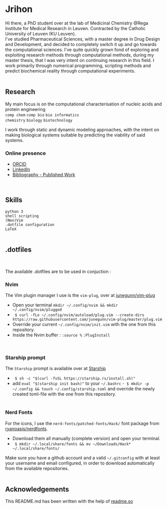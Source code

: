 
# Jrihon

Hi there, a PhD student over at the lab of Medicinal Chemistry @Rega Institute for Medical Research in Leuven. 
Contracted by the Catholic University of Leuven (KU Leuven).\
I've studied Pharmaceutical Sciences, with a master degree in Drug Design and Development, and decided to completely switch it up and go towards the computational sciences. I've quite quickly grown fond of exploring and exploiting research methods through computational methods, during my master thesis, that I was very intent on continuing research in this field. I work primarily through numerical programming, scripting methods and predict biochemical reality through computational experiments.
<br/>
<br/>

## Research
My main focus is on the computational characterisation of nucleic acids and protein engineering\
 `comp chem` `comp bio` `bio informatics`\
 `chemistry` `biology` `biotechnology`

I work through static and dynamic modeling approaches, with the intent on making biological systems suitable by predicting the viability of said systems.

### Online presence
 - [ORCID](https://orcid.org/0000-0002-9207-1556)
 - [LinkedIn](www.linkedin.com/in/jérôme-rihon)
 - [Bibliography - Published Work](http://lirias.kuleuven.be/cv?Username=U0141262)
<br/>

## Skills

`python 3`\
`shell scripting`\
`(Neo)Vim`\
`.dotfile configuration`\
`LaTeX`
<br/>
<br/>

## .dotfiles
<br/>

The available .dotfiles are to be used in conjuction :<br/>
### Nvim
The Vim plugin manager I use is the `vim-plug`, over at [junegunn/vim-plug](https://github.com/junegunn/vim-plug)
 - Open your terminal `mkdir ~/.config/nvim && mkdir ~/.config/nvim/plugged`
 - ` $ curl -fLo ~/.config/nvim/autoload/plug.vim --create-dirs https://raw.githubusercontent.com/junegunn/vim-plug/master/plug.vim`
 - Override your current `~/.config/nvim/init.vim` with the one from this repository.
 - Inside the Nvim buffer : `:source %` `:PlugInstall`<br/>
<!--
![alt text](https://github.com/jrihon/jrihon/blob/main/vim_configured_example.png)<br/>
<br/>
--><br/>
### Starship prompt
The `Starship` prompt is available over at [Starship](https://starship.rs/)
 - ` $ sh -c "$(curl -fsSL https://starship.rs/install.sh)"`
 -  add `eval "$(starship init bash)"` to your `~/.bashrc`
 -` $ mkdir -p ~/.config && touch ~/.config/starship.toml` and override the newly created toml-file with the one from this repository.<br/><br/>
### Nerd Fonts
For the icons, I use the `nerd-fonts/patched-fonts/Hack/` font package from [ryanoasis/nerdfonts](https://github.com/ryanoasis/nerd-fonts).
 - Download them all manually (complete version) and open your terminal.
 - ` $ mkdir ~/.local/share/fonts && mv ~/Downloads/Hack* ~/.local/share/fonts/`<br/>
<!--
![alt text](https://github.com/jrihon/jrihon/blob/main/starship_configured_example1.png)<br/><br/>
-->

Make sure you have a github account and a valid `~/.gitconfig` with at least your username and email configured, in order to download automatically from the available repositories.<br/>
<br/>

## Acknowledgements
This README.md has been written with the help of [readme.so](https://readme.so/)

  
